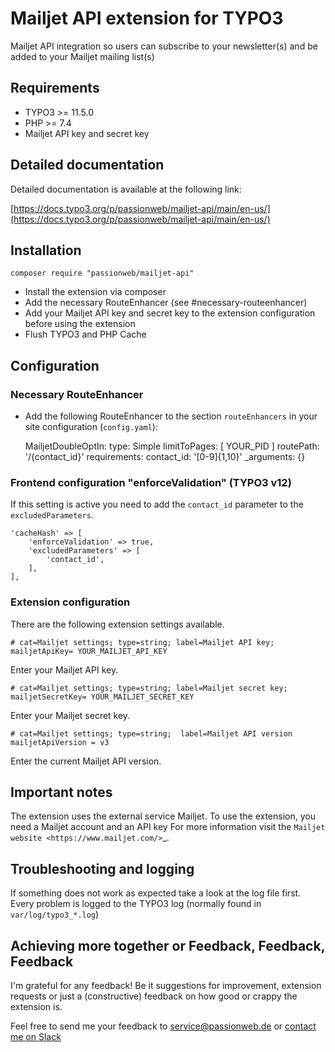 # Mailjet API extension for TYPO3

Mailjet API integration so users can subscribe to your newsletter(s) and be added to your Mailjet mailing list(s)

## Requirements

- TYPO3 >= 11.5.0
- PHP >= 7.4
- Mailjet API key and secret key

## Detailed documentation

Detailed documentation is available at the following link:

[https://docs.typo3.org/p/passionweb/mailjet-api/main/en-us/](https://docs.typo3.org/p/passionweb/mailjet-api/main/en-us/)

## Installation

    composer require "passionweb/mailjet-api"

- Install the extension via composer
- Add the necessary RouteEnhancer (see #necessary-routeenhancer)
- Add your Mailjet API key and secret key to the extension configuration before using the extension
- Flush TYPO3 and PHP Cache

## Configuration

### Necessary RouteEnhancer

- Add the following RouteEnhancer to the section `routeEnhancers` in your site configuration (`config.yaml`):


    MailjetDoubleOptIn:
        type: Simple
        limitToPages: [ YOUR_PID ]
        routePath: '/{contact_id}'
        requirements:
            contact_id: '[0-9]{1,10}'
        _arguments: {}


### Frontend configuration "enforceValidation" (TYPO3 v12)

If this setting is active you need to add the `contact_id` parameter to the `excludedParameters`.

    'cacheHash' => [
        'enforceValidation' => true,
        'excludedParameters' => [
            'contact_id',
        ],
    ],


### Extension configuration

There are the following extension settings available.

    # cat=Mailjet settings; type=string; label=Mailjet API key;
    mailjetApiKey= YOUR_MAILJET_API_KEY

Enter your Mailjet API key.

    # cat=Mailjet settings; type=string; label=Mailjet secret key;
    mailjetSecretKey= YOUR_MAILJET_SECRET_KEY

Enter your Mailjet secret key.

    # cat=Mailjet settings; type=string;  label=Mailjet API version
    mailjetApiVersion = v3

Enter the current Mailjet API version.

## Important notes

The extension uses the external service Mailjet. To use the extension, you need a Mailjet account and an API key For more information visit the `Mailjet website <https://www.mailjet.com/>`_.

## Troubleshooting and logging

If something does not work as expected take a look at the log file first.
Every problem is logged to the TYPO3 log (normally found in `var/log/typo3_*.log`)

## Achieving more together or Feedback, Feedback, Feedback

I'm grateful for any feedback! Be it suggestions for improvement, extension requests or just a (constructive) feedback on how good or crappy the extension is.

Feel free to send me your feedback to [service@passionweb.de](mailto:service@passionweb.de "Send Feedback") or [contact me on Slack](https://typo3.slack.com/team/U02FG49J4TG "Contact me on Slack")

